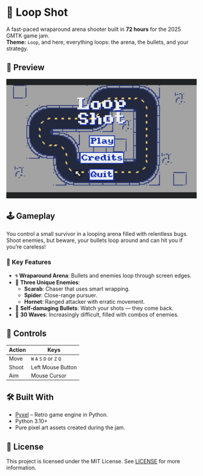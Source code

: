 # 🎯 Loop Shot

A fast-paced wraparound arena shooter built in **72 hours** for the 2025 GMTK game jam.  
**Theme:** `Loop`, and here, everything loops: the arena, the bullets, and your strategy.

## 📸 Preview

![screenshot](img/screenshot_1.png)

## 🕹️ Gameplay

You control a small survivor in a looping arena filled with relentless bugs.  
Shoot enemies, but beware, your bullets loop around and can hit you if you’re careless!

### 🔄 Key Features
- 🌀 **Wraparound Arena**: Bullets and enemies loop through screen edges.
- 👾 **Three Unique Enemies**:
  - **Scarab**: Chaser that uses smart wrapping.
  - **Spider**: Close-range pursuer.
  - **Hornet**: Ranged attacker with erratic movement.
- 🔫 **Self-damaging Bullets**: Watch your shots — they come back.
- 🎯 **30 Waves**: Increasingly difficult, filled with combos of enemies.

## 🧪 Controls

| Action     | Keys                        |
|------------|-----------------------------|
| Move       | `W` `A` `S` `D` or `Z` `Q` |
| Shoot      | Left Mouse Button           |
| Aim        | Mouse Cursor                |

## 🛠️ Built With

- [Pyxel](https://github.com/kitao/pyxel) – Retro game engine in Python.
- Python 3.10+
- Pure pixel art assets created during the jam.

## 📄 License

This project is licensed under the MIT License. See [LICENSE](/LICENSE) for more information.